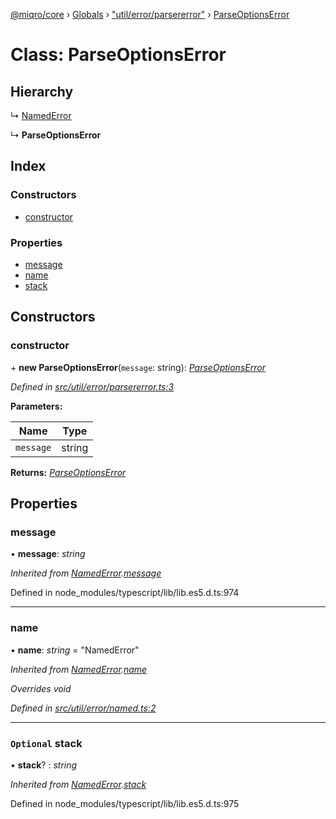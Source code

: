 [@miqro/core](../README.md) › [Globals](../globals.md) › ["util/error/parsererror"](../modules/_util_error_parsererror_.md) › [ParseOptionsError](_util_error_parsererror_.parseoptionserror.md)

# Class: ParseOptionsError

## Hierarchy

  ↳ [NamedError](_util_error_named_.namederror.md)

  ↳ **ParseOptionsError**

## Index

### Constructors

* [constructor](_util_error_parsererror_.parseoptionserror.md#constructor)

### Properties

* [message](_util_error_parsererror_.parseoptionserror.md#message)
* [name](_util_error_parsererror_.parseoptionserror.md#name)
* [stack](_util_error_parsererror_.parseoptionserror.md#optional-stack)

## Constructors

###  constructor

\+ **new ParseOptionsError**(`message`: string): *[ParseOptionsError](_util_error_parsererror_.parseoptionserror.md)*

*Defined in [src/util/error/parsererror.ts:3](https://github.com/claukers/miqro-core/blob/65c3631/src/util/error/parsererror.ts#L3)*

**Parameters:**

Name | Type |
------ | ------ |
`message` | string |

**Returns:** *[ParseOptionsError](_util_error_parsererror_.parseoptionserror.md)*

## Properties

###  message

• **message**: *string*

*Inherited from [NamedError](_util_error_named_.namederror.md).[message](_util_error_named_.namederror.md#message)*

Defined in node_modules/typescript/lib/lib.es5.d.ts:974

___

###  name

• **name**: *string* = "NamedError"

*Inherited from [NamedError](_util_error_named_.namederror.md).[name](_util_error_named_.namederror.md#name)*

*Overrides void*

*Defined in [src/util/error/named.ts:2](https://github.com/claukers/miqro-core/blob/65c3631/src/util/error/named.ts#L2)*

___

### `Optional` stack

• **stack**? : *string*

*Inherited from [NamedError](_util_error_named_.namederror.md).[stack](_util_error_named_.namederror.md#optional-stack)*

Defined in node_modules/typescript/lib/lib.es5.d.ts:975
